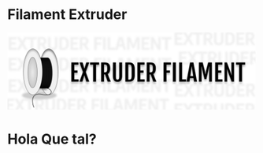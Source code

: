 <h1>Filament Extruder</h1>
<img src= "https://github.com/DavidSantana872/Filament_Extruder/blob/main/project_icon.png">

<h1>Hola Que tal?</h1>
